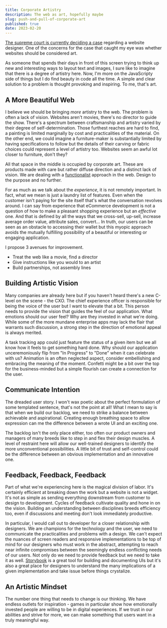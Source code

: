 ```yaml
---
title: Corporate Artistry
description: The web as art, hopefully maybe
slug: push-and-pull-of-corporate-art
published: true
date: 2023-02-20
---
```


[The supreme court is currently deciding a case](https://www.npr.org/2022/12/05/1140824371/supreme-court-gay-marriage-colorado) regarding a website designer. One of the concerns for the case that caught my eye was whether websites should be considered art.

As someone that spends their days in front of this screen trying to think up new and interesting ways to layout text and images, I sure like to imagine that there is a degree of artistry here. Now, I'm more on the JavaScripty side of things but I do find beauty in code all the time. A simple and clear solution to a problem is thought provoking and inspiring. To me, that's art.

## A More Beautiful Web

I believe we should be bringing _more_ artistry to the web. The problem is often a lack of vision. Websites aren't movies, there's no director to guide the show. There's a spectrum between craftsmanship and artistry varied by their degree of self-determination. Those furthest reaches are hard to find, a painting is limited marginally by cost and practicalities of the material. On the other end, we could imagine a furniture-maker is substantially limited by having specifications to follow but the details of their carving or fabric choices could represent a level of artistry too. Websites seem an awful lot closer to furniture, don't they?

All that space in the middle is occupied by corporate art. These are products made with care but rather diffuse direction and a distinct lack of vision. We are dealing with a [functionalist](https://en.wikipedia.org/wiki/Functionalism_(architecture)) approach in the web. Design to the purpose and no further. 
 
For as much as we talk about the _experience_, it is not remotely important. In fact, what we mean is just a laundry list of features. Even when the customer isn't paying for the site itself that's what the conversation revolves around. I can say from experience that eCommerce development is not a question of how to make a pleasant shopping experience but an *effective* one. And that is defined by all the ways that we cross-sell, up-sell, increase average order value, attribute sales, convert... In truth, our users can be seen as an obstacle to accessing their wallet but this myopic approach avoids the mutually fulfilling possibility of a beautiful or interesting or engaging application. 

I propose 3 avenues for improvement. 

- Treat the web like a movie, find a director
- Give instructions like you would to an artist
- Build partnerships, not assembly lines

## Building Artistic Vision

Many companies are already here but if you haven't heard there's a new C-level on the scene - the CXO. The chief experience officer is responsible for being the voice of the user but I want to elevate that a bit. This person needs to provide the vision that guides the feel of our application. What emotions should our user feel? Why are they invested in what we're doing. While some of the more mundane enterprise apps may lack the flair that warrants such discussion, a strong step in the direction of emotional appeal is always merited.

A task tracking app could just feature the status of a given item but we all know how it feels to get something hard done. Why should our application unceremoniously flip from "In Progress" to "Done" when it can celebrate with us? Animation is an often neglected aspect, consider embellishing and embracing the meaning of the moment. Confetti might be a bit over the top for the business-minded but a simple flourish can create a connection for the user.

## Communicate Intention

The dreaded user story. I won't wax poetic about the perfect formulation of some templated sentence, that's not the point at all! What I mean to say is that when we build our backlog, we need to strike a balance between achievable and aspirational. Creating enough breathing space to allow expression can me the difference between a wrote UI and an exciting one.

The backlog isn't the only place either, too often our product owners and managers of many breeds like to step in and flex their design muscles. A level of restraint here will allow our well-trained designers to identify the more unconventional possibilities. A little bit of trust and self-control could be the difference between an obvious implementation and an innovative one.

## Feedback, Feedback, Feedback


Part of what we're experiencing here is the magical division of labor. It's certainly efficient at breaking down the work but a website is not a widget. It's not as simple as sending everything downstream from customer to design to development. Cycles of feedback cultivate quality and hone in on the vision. Building an understanding between disciplines breeds efficiency too, even if discussions and meeting don't look immediately productive. 

In particular, I would call out to developer for a closer relationship with designers. We are champions for the technology and the user, we need to communicate the practicalities and problems with a design. We can't expect the nuances of screen readers and responsive implementations to be top of mind for our designers who must work in the abstract, attempting to reach near infinite compromises between the seemingly endless conflicting needs of our users. Not only do we need to provide feedback but we need to take it as well. [Storybook](https://storybook.js.org/) is a great tool for building and documenting UIs but it's also a great place for designers to understand the many implications of a given implementation and take issue before things crystalize.

## An Artistic Mindset

The number one thing that needs to change is our thinking. We have endless outlets for inspiration - games in particular show how emotionally invested people are willing to be in digital experiences. If we trust in our abilities and strive for more, we can make something that users want in a truly meaningful way.